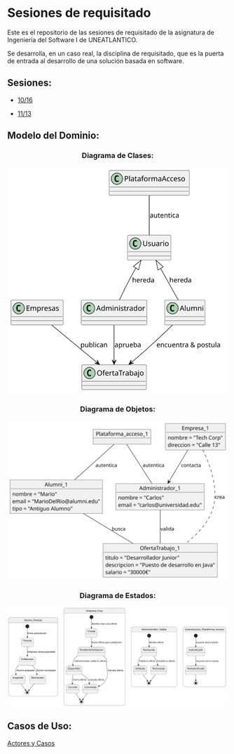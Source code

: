 # Sesiones de requisitado

Este es el repositorio de las sesiones de requisitado de la asignatura de Ingeniería del Software I de UNEATLANTICO.

Se desarrolla, en un caso real, la disciplina de requisitado, que es la puerta de entrada al desarrollo de una solución basada en software. 

## Sesiones:

- [10/16](sesiones/1016.md)

- [11/13](sesiones/1113.md)


## Modelo del Dominio:

<div align=center>

### Diagrama de Clases:

![Diagrama Clases](modelosUML/ModeloDominio/svg/diagramaClases.svg)

### Diagrama de Objetos:

![Diagrama Objetos](modelosUML/ModeloDominio/svg/diagramaObjetos.svg)

### Diagrama de Estados:

![Diagrama Estados](modelosUML/ModeloDominio/svg/diagramaEstados.svg)

</div>

## Casos de Uso:

[Actores y Casos](modelosUML/CasosDeUso/ActoresYCasos.md)
